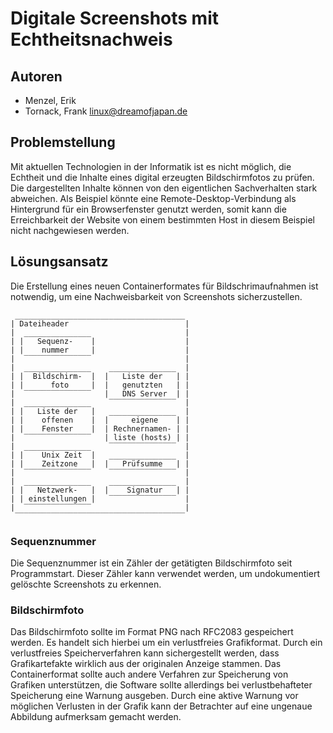 # Digitale Screenshots mit Echtheitsnachweis

## Autoren
* Menzel, Erik
* Tornack, Frank <linux@dreamofjapan.de>


## Problemstellung

Mit aktuellen Technologien in der Informatik ist es nicht möglich, die Echtheit und die Inhalte eines digital erzeugten Bildschirmfotos zu prüfen. 
Die dargestellten Inhalte können von den eigentlichen Sachverhalten stark abweichen. 
Als Beispiel könnte eine Remote-Desktop-Verbindung als Hintergrund für ein Browserfenster genutzt werden, somit kann die Erreichbarkeit der Website von einem bestimmten Host in diesem Beispiel nicht nachgewiesen werden.


## Lösungsansatz

Die Erstellung eines neuen Containerformates für Bildschrimaufnahmen ist notwendig, um eine Nachweisbarkeit von Screenshots sicherzustellen.
```
 ______________________________________
| Dateiheader                          |
|  _______________                     |
| |   Sequenz-    |                    |
| |    nummer     |                    |
|  ‾‾‾‾‾‾‾‾‾‾‾‾‾‾‾                     |
|  _______________    _______________  |
| |  Bildschirm-  |  |   Liste der   | |
| |      foto     |  |   genutzten   | |
|  ‾‾‾‾‾‾‾‾‾‾‾‾‾‾‾   |   DNS Server  | |
|  _______________    ‾‾‾‾‾‾‾‾‾‾‾‾‾‾‾  |
| |   Liste der   |   _______________  |
| |    offenen    |  |     eigene    | |
| |    Fenster    |  | Rechnernamen- | |
|  ‾‾‾‾‾‾‾‾‾‾‾‾‾‾‾   | liste (hosts) | |
|  _______________    ‾‾‾‾‾‾‾‾‾‾‾‾‾‾‾  |
| |    Unix Zeit  |   _______________  |
| |    Zeitzone   |  |   Prüfsumme   | |
|  ‾‾‾‾‾‾‾‾‾‾‾‾‾‾‾    ‾‾‾‾‾‾‾‾‾‾‾‾‾‾‾  |
|  _______________    _______________  |
| |   Netzwerk-   |  |    Signatur   | |
| | einstellungen |   ‾‾‾‾‾‾‾‾‾‾‾‾‾‾‾  |
|  ‾‾‾‾‾‾‾‾‾‾‾‾‾‾‾                     |
 ‾‾‾‾‾‾‾‾‾‾‾‾‾‾‾‾‾‾‾‾‾‾‾‾‾‾‾‾‾‾‾‾‾‾‾‾‾‾
```

### Sequenznummer
Die Sequenznummer ist ein Zähler der getätigten Bildschirmfoto seit Programmstart. Dieser Zähler kann verwendet werden, um undokumentiert gelöschte Screenshots zu erkennen.

### Bildschirmfoto
Das Bildschirmfoto sollte im Format PNG nach RFC2083 gespeichert werden. Es handelt sich hierbei um ein verlustfreies Grafikformat.
Durch ein verlustfreies Speicherverfahren kann sichergestellt werden, dass Grafikartefakte wirklich aus der originalen Anzeige stammen.
Das Containerformat sollte auch andere Verfahren zur Speicherung von Grafiken unterstützen, die Software sollte allerdings bei verlustbehafteter Speicherung eine Warnung ausgeben.
Durch eine aktive Warnung vor möglichen Verlusten in der Grafik kann der Betrachter auf eine ungenaue Abbildung aufmerksam gemacht werden.
